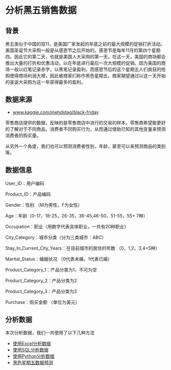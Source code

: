 ﻿# 分析黑五销售数据
## 背景 
黑五类似于中国的双11，是美国厂家发起的年底之前的最大规模的促销打折活动。美国圣诞节大采购一般是从感恩节之后开始的。感恩节是每年11月的第四个星期四。因此它的第二天，也就是美国人大采购的第一天。在这一天，美国的商场都会推出大量的打折和优惠活动，以在年底进行最后一次大规模的促销。因为美国的商场一般以红笔记录赤字，以黑笔记录盈利，而感恩节后的这个星期五人们疯狂的抢购使得商场利润大增，因此被商家们称作黑色星期五。商家期望通过以这一天开始的圣诞大采购为这一年获得最多的盈利。

## 数据来源
- www.kaggle.com/mehdidag/black-friday

零售商店提供的数据，反映的是零售商店中进行的交易的样本。零售商希望能更好的了解对于不同商品，消费者不同购买行为，从而通过借助已知的其他变量来预测消费者的购买量。

从另外一个角度，我们也可以预测消费者性别，年龄，甚至可以来预测商品的类别等。


## 数据信息
User_ID：用户编码

Product_ID：产品编码

Gender：性别 （M为男性，F为女性）

Age：年龄（0-17，18-25，26-35，36-45,46-50，51-55，55+ 7种）

Occupation：职业（用数字代表具体职业，一共有20种职业）

City_Category：城市分类（分为三类城市：ABC）

Stay_In_Current_City_Years：在目前城市的居住的年数 （0，1,2，3,4+5种）

Marital_Status：婚姻状况 （0代表未婚，1代表已婚）

Product_Category_1：产品分类为1，不可为空

Product_Category_2：产品分类为2

Product_Category_3：产品分类为3

Purchase：购买金额 （单位为美元）

## 分析数据

本次分析数据，我们一共使用了以下几种方法

- [使用Excel分析数据](https://github.com/mayu1031/CS_Notes/blob/master/doc/%E6%9C%BA%E5%99%A8%E5%AD%A6%E4%B9%A0/%E6%A1%88%E4%BE%8B%E5%88%86%E6%9E%90/%E9%BB%91%E4%BA%94/%E9%BB%91%E4%BA%94excel/%E7%94%A8excel%E8%BF%9B%E4%B8%80%E6%AD%A5%E5%88%86%E6%9E%90%E9%BB%91%E4%BA%94%E9%94%80%E5%94%AE%E6%95%B0%E6%8D%AE.md)
- [使用SQL分析数据](https://github.com/mayu1031/CS_Notes/blob/master/doc/%E6%9C%BA%E5%99%A8%E5%AD%A6%E4%B9%A0/%E6%A1%88%E4%BE%8B%E5%88%86%E6%9E%90/%E9%BB%91%E4%BA%94/%E9%BB%91%E4%BA%94sql/%E7%94%A8SQL%E5%88%86%E6%9E%90%E9%BB%91%E4%BA%94%E6%95%B0%E6%8D%AE.md)
- [使用Python分析数据](https://github.com/mayu1031/CS_Notes/blob/master/doc/%E6%9C%BA%E5%99%A8%E5%AD%A6%E4%B9%A0/%E6%A1%88%E4%BE%8B%E5%88%86%E6%9E%90/%E9%BB%91%E4%BA%94/%E9%BB%91%E8%89%B2Python/%E9%BB%91%E8%89%B2%E6%98%9F%E6%9C%9F%E4%BA%94%E6%95%B0%E6%8D%AE%E5%88%86%E6%9E%90.md)
- [黑色星期五数据预测](https://github.com/mayu1031/CS_Notes/blob/master/doc/%E6%9C%BA%E5%99%A8%E5%AD%A6%E4%B9%A0/%E6%A1%88%E4%BE%8B%E5%88%86%E6%9E%90/%E9%BB%91%E4%BA%94/%E9%BB%91%E8%89%B2Python/%E9%BB%91%E8%89%B2%E6%98%9F%E6%9C%9F%E4%BA%94%E6%95%B0%E6%8D%AE%E9%A2%84%E6%B5%8B.md)
